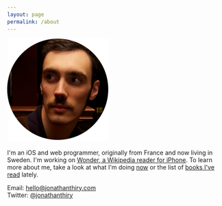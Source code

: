 ```yaml
---
layout: page
permalink: /about
---
```


<img src="/assets/images/jonathan-circle.png" class="jonathan-photo" alt="Photo of Jonathan">

I'm an iOS and web programmer, originally from France and now living in Sweden. I'm working on [Wonder, a Wikipedia reader for iPhone](/wonder/). To learn more about me, take a look at what I'm doing [now](/now) or the list of [books I've read](/reading) lately.

Email: [hello@jonathanthiry.com](mailto:hello@jonathanthiry.com)  
Twitter: [@jonathanthiry](https://twitter.com/jonathanthiry)
